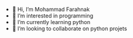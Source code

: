 - 👋 Hi, I’m Mohammad Farahnak
- 👀 I’m interested in programming
- 🌱 I’m currently learning python
- 💞️ I’m looking to collaborate on python projets

<!---
MF331/MF331 is a ✨ special ✨ repository because its `README.md` (this file) appears on your GitHub profile.
You can click the Preview link to take a look at your changes.
--->
